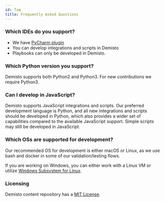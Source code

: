 ```yaml
---
id: faq
title: Frequently Asked Questions
---
```


### Which IDEs do you support?
- We have [PyCharm plugin](https://plugins.jetbrains.com/plugin/12093-demisto-add-on-for-pycharm)
- You can develop integrations and scripts in Demisto
- Playbooks can only be developed in Demisto.

### Which Python version you support?
Demisto supports both Python2 and Python3. For new contributions we require Python3.

### Can I develop in JavaScript?
Demisto supports JavaScript integrations and scripts. Our preferred development language is Python, and all new integrations and scripts should be developed in Python, which also provides a wider set of capabilities compared to the available JavaScript support. Simple scripts may still be developed in JavaScript.

### Which OSs are supported for development?
Our recommended OS for development is either macOS or Linux, as we use bash and docker in some of our validation/testing flows.

If you are working on Windows, you can either work with a Linux VM or utilize [Windows Subsystem for Linux](https://docs.microsoft.com/en-us/windows/wsl/install-win10).

### Licensing
Demisto content repository has a [MIT License](https://github.com/demisto/content/blob/master/LICENSE).
